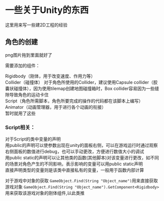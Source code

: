 # 一些关于Unity的东西
这里用来写一些建2D工程的经验
## 角色的创建
png图片拖到里面就好了

需要添加的组件：

Rigidbody（刚体，用于改变速度、作用力等）<br>
Collider（碰撞体）
对于角色所使用的Collider，建议使用Capsule collider（胶囊状碰撞体），因为使用tilemap创建地图碰撞箱时，Box collider容易因为一些缝隙导致角色的运动卡住<br>
Script（角色所需脚本，角色所要完成的操作的代码都在该脚本上编写）<br>
Animator（动画管理器，用于进行各个动画的衔接）<br>
暂时就用了这些<br>

### Script相关：

对于Script的类中变量的声明<br>
用public的声明可以使参数出现在unity的面板右侧，可以在游戏运行时通过观察右侧面板的数值进行debug，也可以手动更改，方便进行数值大小的调试<br>
用public static的声明可以让其他类的函数(其他脚本)对该变量进行更改，如不同的场景对角色产生的不同影响，表示影响的变量可以用public static声明<br>
直接声明类型的变量则是该类中直接私有的变量，一般用于函数内部计算<br>

对于游戏中对象的获取
`GameObject.Find(String "Object_name")`用来直接获取游戏对象
`GameObject.Find(String "Object_name").GetComponent<Rigidbody>`用来获取该游戏对象的刚体组件,以此类推

</p>
